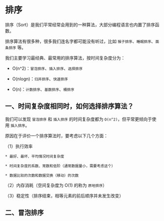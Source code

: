 # 排序

排序（Sort）是我们平常经常会用到的一种算法，大部分编程语言也内置了排序函数。

排序算法有很多种，很多我们连名字都可能没有听过，比如 `猴子排序`、`睡眠排序`、`面条排序` 等。

我们主要学习最经典、最常用的排序算法，按时间复杂度分为：

* O(n^2)：`冒泡排序`、`插入排序`、`选择排序`

* O(nlogn)：`归并排序`、`快速排序`

* O(n)：`计数排序`、`基数排序`、`桶排序`

## 一、时间复杂度相同时，如何选择排序算法？

我们可以发现 `冒泡排序` 和 `插入排序` 的时间复杂度都为 `O(n^2)`，但平常更倾向于使用 `插入排序`。

原因在于评价一个排序算法时，要考虑以下几个方面：

（1）执行效率

    * 最好、最坏、平均情况时间复杂度

    * 时间复杂度的系数、常数和低阶（通常数据量小，需要考虑这个）

    * 数据比较的次数和数据交换（移动）的次数

（2）内存消耗（空间复杂度为 O(1) 的称为 `原地排序`）

（3）稳定性（排序结束，相等元素的前后顺序并未发生改变）

## 二、冒泡排序